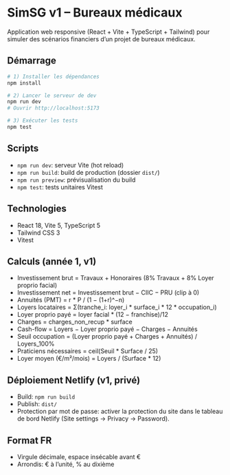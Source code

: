 # SimSG v1 – Bureaux médicaux

Application web responsive (React + Vite + TypeScript + Tailwind) pour simuler des scénarios financiers d’un projet de bureaux médicaux.

## Démarrage

```bash
# 1) Installer les dépendances
npm install

# 2) Lancer le serveur de dev
npm run dev
# Ouvrir http://localhost:5173

# 3) Exécuter les tests
npm test
```

## Scripts
- `npm run dev`: serveur Vite (hot reload)
- `npm run build`: build de production (dossier `dist/`)
- `npm run preview`: prévisualisation du build
- `npm test`: tests unitaires Vitest

## Technologies
- React 18, Vite 5, TypeScript 5
- Tailwind CSS 3
- Vitest

## Calculs (année 1, v1)
- Investissement brut = Travaux + Honoraires (8% Travaux + 8% Loyer proprio facial)
- Investissement net = Investissement brut − CIIC − PRU (clip à 0)
- Annuités (PMT) = r * P / (1 − (1+r)^−n)
- Loyers locataires = Σ(tranche_i: loyer_i * surface_i * 12 * occupation_i)
- Loyer proprio payé = loyer facial * (12 − franchise)/12
- Charges = charges_non_recup * surface
- Cash-flow = Loyers − Loyer proprio payé − Charges − Annuités
- Seuil occupation = (Loyer proprio payé + Charges + Annuités) / Loyers_100%
- Praticiens nécessaires = ceil(Seuil * Surface / 25)
- Loyer moyen (€/m²/mois) = Loyers / (Surface * 12)

## Déploiement Netlify (v1, privé)
- Build: `npm run build`
- Publish: `dist/`
- Protection par mot de passe: activer la protection du site dans le tableau de bord Netlify (Site settings → Privacy → Password).

## Format FR
- Virgule décimale, espace insécable avant €
- Arrondis: € à l’unité, % au dixième
